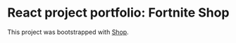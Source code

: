 # React project portfolio: Fortnite Shop

This project was bootstrapped with [Shop](https://igorpekarskij.github.io/fortnite-shop).
